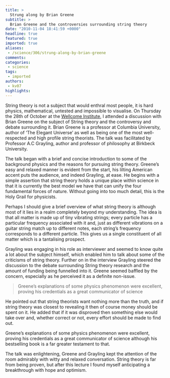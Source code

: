 ```yaml
---
title: >
  Strung along by Brian Greene
subtitle: >
  Brian Greene and the controversies surrounding string theory
date: "2010-11-04 18:41:59 +0000"
headline: true
featured: true
imported: true
aliases:
 - /science/306/strung-along-by-brian-greene
comments:
categories:
 - science
tags:
 - imported
authors:
 - kv07
highlights:
---
```


String theory is not a subject that would enthral most people, it is hard physics, mathematical, untested and impossible to visualise. On Thursday the 28th of October at the [Wellcome Institute](http://www.wellcome.ac.uk/), I attended a discussion with Brian Greene on the subject of String theory and the controversy and debate surrounding it. Brian Greene is a professor at Columbia University, author of ‘The Elegant Universe’ as well as being one of the most well-respected and high profile string theorists. The talk was facilitated by Professor A.C Grayling, author and professor of philosophy at Birkbeck University.

The talk began with a brief and concise introduction to some of the background physics and the reasons for pursuing string theory. Greene’s easy and relaxed manner is evident from the start, his lilting American accent puts the audience, and indeed Grayling, at ease. He begins with a simple assertion that string theory holds a unique place within science in that it is currently the best model we have that can unify the four fundamental forces of nature. Without going into too much detail, this is the Holy Grail for physicists.

Perhaps I should give a brief overview of what string theory is although most of it lies in a realm completely beyond my understanding. The idea is that all matter is made up of tiny vibrating strings; every particle has a particular frequency associated with it and, just as different vibrations on a guitar string match up to different notes, each string’s frequency corresponds to a different particle. This gives us a single constituent of all matter which is a tantalising prospect.

Grayling was engaging in his role as interviewer and seemed to know quite a lot about the subject himself, which enabled him to talk about some of the criticisms of string theory. Further on in the interview Grayling steered the discussion to the debate surrounding String theory research and the amount of funding being funnelled into it. Greene seemed baffled by the concern, especially as he perceived it as a definite non-issue.

> Greene’s explanations of some physics phenomenon were excellent, proving his credentials as a great communicator of science

He pointed out that string theorists want nothing more than the truth, and if string theory was closest to revealing it then of course money should be spent on it. He added that if it was disproved then something else would take over and, whether correct or not, every effort should be made to find out.

Greene’s explanations of some physics phenomenon were excellent, proving his credentials as a great communicator of science although his bestselling book is a far greater testament to that.

The talk was enlightening, Greene and Grayling kept the attention of the room admirably with witty and relaxed conversation. String theory is far from being proven, but after this lecture I found myself anticipating a breakthrough with hope and optimism.
